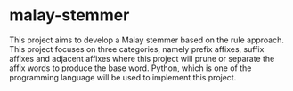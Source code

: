 # malay-stemmer
This project aims to develop a Malay stemmer based on the rule approach. This project focuses on three categories, namely prefix affixes, suffix affixes and adjacent affixes where this project will prune or separate the affix words to produce the base word. Python, which is one of the programming language will be used to implement this project.
